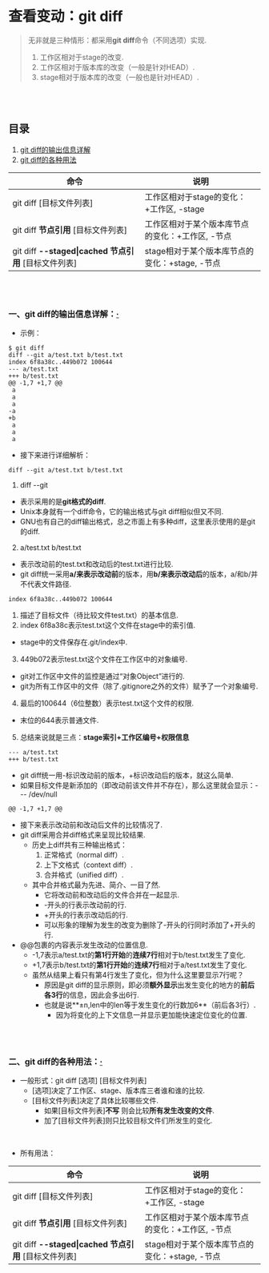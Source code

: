 # 查看变动：git diff
> 无非就是三种情形：都采用**git diff**命令（不同选项）实现.
>
>   1. 工作区相对于stage的改变.
>   2. 工作区相对于版本库的改变（一般是针对HEAD）.
>   3. stage相对于版本库的改变（一般也是针对HEAD）.

<br><br>

## 目录
1. [git diff的输出信息详解](#一git-diff的输出信息详解)
2. [git diff的各种用法](#二git-diff的各种用法)

| 命令 | 说明 |
| --- | --- |
| git diff [目标文件列表] | 工作区相对于stage的变化：+工作区, -stage |
| git diff **节点引用** [目标文件列表] | 工作区相对于某个版本库节点的变化：+工作区, -节点 |
| git diff **--staged\|cached 节点引用** [目标文件列表] | stage相对于某个版本库节点的变化：+stage, -节点 |

<br><br>

### 一、git diff的输出信息详解：[·](#目录)

- 示例：

```
$ git diff
diff --git a/test.txt b/test.txt
index 6f8a38c..449b072 100644
--- a/test.txt
+++ b/test.txt
@@ -1,7 +1,7 @@
 a
 a
 a
-a
+b
 a
 a
 a
```

- 接下来进行详细解析：

```
diff --git a/test.txt b/test.txt
```

1. diff --git
  - 表示采用的是**git格式的diff**.
  - Unix本身就有一个diff命令，它的输出格式与git diff相似但又不同.
  - GNU也有自己的diff输出格式，总之市面上有多种diff，这里表示使用的是git的diff.
2. a/test.txt b/test.txt
  - 表示改动前的test.txt和改动后的test.txt进行比较.
  - git diff统一采用**a/来表示改动前**的版本，用**b/来表示改动后**的版本，a/和b/并不代表文件路径.

```
index 6f8a38c..449b072 100644
```

1. 描述了目标文件（待比较文件test.txt）的基本信息.
2. index 6f8a38c表示test.txt这个文件在stage中的索引值.
  - stage中的文件保存在.git/index中.
3. 449b072表示test.txt这个文件在工作区中的对象编号.
  - git对工作区中文件的监控是通过“对象Object”进行的.
  - git为所有工作区中的文件（除了.gitignore之外的文件）赋予了一个对象编号.
4. 最后的100644（6位整数）表示test.txt这个文件的权限.
  - 末位的644表示普通文件.
5. 总结来说就是三点：**stage索引+工作区编号+权限信息**

```
--- a/test.txt
+++ b/test.txt
```

- git diff统一用-标识改动前的版本，+标识改动后的版本，就这么简单.
- 如果目标文件是新添加的（即改动前该文件并不存在），那么这里就会显示：--- /dev/null

```
@@ -1,7 +1,7 @@
```

- 接下来表示改动前和改动后文件的比较情况了.
- git diff采用合并diff格式来呈现比较结果.
  - 历史上diff共有三种输出格式：
    1. 正常格式（normal diff）.
    2. 上下文格式（context diff）.
    3. 合并格式（unified diff）.
  - 其中合并格式最为先进、简介、一目了然.
    - 它将改动前和改动后的文件合并在一起显示.
    - \-开头的行表示改动前的行.
    - +开头的行表示改动后的行.
    - 可以形象的理解为发生的改变为删除了\-开头的行同时添加了+开头的行.
- @@包裹的内容表示发生改动的位置信息.
  - \-1,7表示a/test.txt的**第1行开始**的**连续7行**相对于b/test.txt发生了变化.
  - +1,7表示b/test.txt的**第1行开始**的**连续7行**相对于a/test.txt发生了变化.
  - 虽然从结果上看只有第4行发生了变化，但为什么这里要显示7行呢？
    - 原因是git diff的显示原则，即必须**额外显示**出发生变化的地方的**前后各3行**的信息，因此会多出6行.
    - 也就是说**±n,len中的len等于发生变化的行数加6**（前后各3行）.
      - 因为将变化的上下文信息一并显示更加能快速定位变化的位置.

<br><br>

### 二、git diff的各种用法：[·](#目录)

- 一般形式：git diff [选项] [目标文件列表]
  - [选项]决定了工作区、stage、版本库三者谁和谁的比较.
  - [目标文件列表]决定了具体比较哪些文件.
    - 如果[目标文件列表]**不写** 则会比较**所有发生改变的文件**.
    - 加了[目标文件列表]则只比较目标文件们所发生的变化.

<br>

- 所有用法：

| 命令 | 说明 |
| --- | --- |
| git diff [目标文件列表] | 工作区相对于stage的变化：+工作区, -stage |
| git diff **节点引用** [目标文件列表] | 工作区相对于某个版本库节点的变化：+工作区, -节点 |
| git diff **--staged\|cached 节点引用** [目标文件列表] | stage相对于某个版本库节点的变化：+stage, -节点 |
